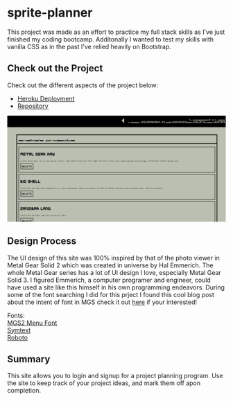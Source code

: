 # sprite-planner

This project was made as an effort to practice my full stack skills as I've just finished my coding bootcamp. Additonally I wanted to test my skills with vanilla CSS as in the past I've relied heavily on Bootstrap.

## Check out the Project

Check out the different aspects of the project below:

- [Heroku Deployment](https://sprite-planner.herokuapp.com/)
- [Repository](https://github.com/johnathanmann/sprite-planner)

![Screenshot of site](./client/src/assets/imgs/sprite-planner.png)

## Design Process

The UI design of this site was 100% inspired by that of the photo viewer in Metal Gear Solid 2 which was created in universe by Hal Emmerich. The whole Metal Gear series has a lot of UI design I love, especially Metal Gear Solid 3. I figured Emmerich, a computer programer and engineer, could have used a site like this himself in his own programming endeavors. During some of the font searching I did for this prject I found this cool blog post about the intent of font in MGS check it out [here](https://metalgearstuff.wordpress.com/2020/01/29/the-fonts-of-metal-gear-solid/) if your interested!

Fonts: <br/>
[MGS2 Menu Font](https://fontmeme.com/fonts/mgs2-menu-font/)<br/>
[Symtext](https://www.dafont.com/symtext.font?text=Project+Title%3A)<br/>
[Roboto](https://fonts.google.com/specimen/Roboto?category=Serif,Sans+Serif)<br/>

## Summary
This site allows you to login and signup for a project planning program. Use the site to keep track of your project ideas, and mark them off apon completion.
